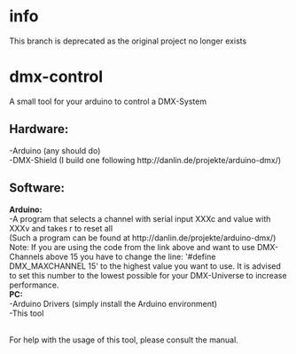 # info
This branch is deprecated as the original project no longer exists

# dmx-control
A small tool for your arduino to control a DMX-System

<h2>Hardware:</h2>
-Arduino (any should do)
<br/>-DMX-Shield (I build one following http://danlin.de/projekte/arduino-dmx/)


<h2>Software:</h2>
<b>Arduino:</b>
<br/>-A program that selects a channel with serial input XXXc and value with XXXv and takes r to reset all
<br/>      (Such a program can be found at http://danlin.de/projekte/arduino-dmx/)
<br/>Note: If you are using the code from the link above and want to use DMX-Channels above 15 you have to change the line: '#define DMX_MAXCHANNEL 15' to the highest value you want to use. It is advised to set this number to the lowest possible for your DMX-Universe to increase performance.
<br/><b>PC:</b>
<br/>-Arduino Drivers (simply install the Arduino environment)
<br/>-This tool

<br/>For help with the usage of this tool, please consult the manual.
